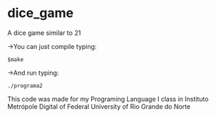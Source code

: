 # dice_game
A dice game similar to 21 

->You can just compile typing:
  
    $make
->And run typing:

    ./programa2

This code was made for my Programing Language I class in Instituto Metrópole Digital of Federal University of Rio Grande do Norte 
